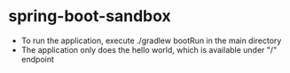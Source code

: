 # spring-boot-sandbox

- To run the application, execute ./gradlew bootRun in the main directory
- The application only does the hello world, which is available under "/" endpoint
